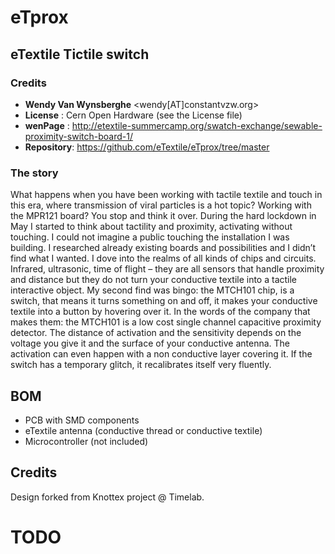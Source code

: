 # eTprox
## eTextile Tictile switch

### Credits
- **Wendy Van Wynsberghe** <wendy[AT]constantvzw.org>
- **License** : Cern Open Hardware (see the License file)
- **wenPage** : http://etextile-summercamp.org/swatch-exchange/sewable-proximity-switch-board-1/
- **Repository**: https://github.com/eTextile/eTprox/tree/master

### The story
What happens when you have been working with tactile textile and touch in this era, where transmission of viral particles is a hot topic? Working with the MPR121 board? You stop and think it over. During the hard lockdown in May I started to think about tactility and proximity, activating without touching. I could not imagine a public touching the installation I was building. I researched already existing boards and possibilities and I didn’t find what I wanted. I dove into the realms of all kinds of chips and circuits. Infrared, ultrasonic, time of flight – they are all sensors that handle proximity and distance but they do not turn your conductive textile into a tactile interactive object. My second find was bingo: the MTCH101 chip, is a switch, that means it turns something on and off, it makes your conductive textile into a button by hovering over it. In the words of the company that makes them: the MTCH101 is a low cost single channel capacitive proximity detector. The distance of activation and the sensitivity depends on the voltage you give it and the surface of your conductive antenna. The activation can even happen with a non conductive layer covering it. If the switch has a temporary glitch, it recalibrates itself very fluently.

## BOM
- PCB with SMD components
- eTextile antenna (conductive thread or conductive textile)
- Microcontroller (not included)

## Credits
Design forked from Knottex project @ Timelab.

# TODO
